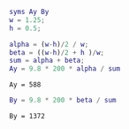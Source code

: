 ``` matlab
syms Ay By
w = 1.25;
h = 0.5;

alpha = (w-h)/2 / w;
beta = ((w-h)/2 + h )/w;
sum = alpha + beta;
Ay = 9.8 * 200 * alpha / sum
```

``` matlabTextOutput
Ay = 588
```

``` matlab
By = 9.8 * 200 * beta / sum
```

``` matlabTextOutput
By = 1372
```
